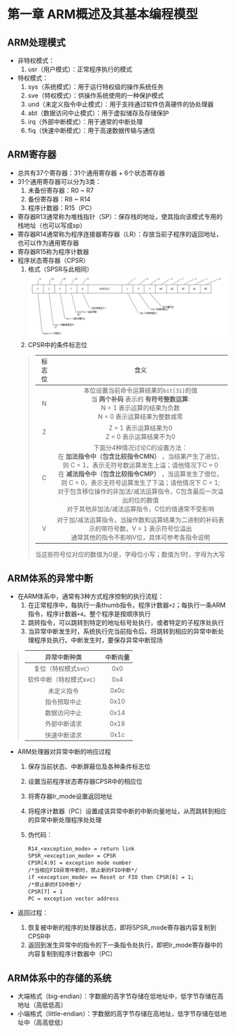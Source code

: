 # 第一章 ARM概述及其基本编程模型

## ARM处理模式

+ 非特权模式：
    1. usr（用户模式）：正常程序执行的模式
+ 特权模式：
    1. sys（系统模式）：用于运行特权级的操作系统任务
    2. sve（特权模式）：供操作系统使用的一种保护模式
    3. und（未定义指令中止模式）：用于支持通过软件仿真硬件的协处理器
    4. abt（数据访问中止模式）：用于虚拟储存及存储保护
    5. irq（外部中断模式）：用于通常的中断处理
    6. fiq（快速中断模式）：用于高速数据传输与通信

## ARM寄存器

+ 总共有37个寄存器：31个通用寄存器 + 6个状态寄存器
+ 31个通用寄存器可以分为3类：
    1. 未备份寄存器：R0 ~ R7
    2. 备份寄存器：R8 ~ R14
    3. 程序计数器：R15（PC）
+ 寄存器R13通常称为堆栈指针（SP）：保存栈的地址，使其指向该模式专用的栈地址（也可以写成sp）
+ 寄存器R14通常称为程序连接器寄存器（LR）：存放当前子程序的返回地址，也可以作为通用寄存器
+ 寄存器R15称为程序计数器
+ 程序状态寄存器（CPSR）
    1. 格式（SPSR与此相同）![avatar](../images/CPSR格式图.png)
    2. CPSR中的条件标志位
    >标志位|含义
    >|:--:|:--:|
    >N|本位设置当前命令运算结果的`bit[31]`的值</br>当 **两个补码** 表示的 **有符号整数运算**:</br>N = 1 表示运算的结果为负数</br>N = 0 表示运算结果为整数或零
    >Z|Z = 1 表示运算结果为0</br>Z = 0 表示运算结果不为0
    >C|下面分4种情况讨论C的设置方法：</br>在 **加法指令中（包含比较指令CMN）** ，当结果产生了进位，则 C = 1，表示无符号数运算发生上溢；请他情况下C = 0</br>在 **减法指令中（包含比较指令CMP）** ，当运算发生了借位，则 C = 0，表示无符号运算发生了下溢；请他情况下 C = 1;</br>对于包含移位操作的非加法/减法运算指令，C包含最后一次溢出的位的数值</br>对于其他非加法/减法运算指令，C位的值通常不受影响
    >V|对于加/减法运算指令，当操作数和运算结果为二进制的补码表示的带符号数，V = 1 表示符号位溢出</br>通常其他的指令不影响V位，具体可参考各指令说明
    >当这些符号位对应的数值为0是，字母位小写；数值为1时，字母为大写

## ARM体系的异常中断

+ 在ARM体系中，通常有3种方式程序控制的执行流程：
    1. 在正常程序中，每执行一条thumb指令，程序计数器`+2`；每执行一条ARM指令，程序计数器`+4`。整个程序是按顺序执行
    2. 跳转指令，可以跳转到特定的地址标号处执行，或者特定的子程序处执行
    3. 当异常中断发生时，系统执行完当前指令后，将跳转到相应的异常中断处理程序处执行。中断发生时，要保存异常中断现场

>异常中断种类|中断向量
>|:-------:|:----:|
>复位（特权模式svc）|0x0
>软件中断（特权模式svc）|0x4
>未定义指令|0x0c
>指令预取中止|0x10
>数据访问中止|0x14
>外部中断请求|0x18
>快速中断请求|0x1c

+ ARM处理器对异常中断的响应过程
    1. 保存当前状态、中断屏蔽位及各种条件标志位
    2. 设置当前程序状态寄存器CPSR中的相应位
    3. 将寄存器lr_mode设置返回地址
    4. 将程序计数器（PC）设置成该异常中断的中断向量地址，从而跳转到相应的异常中断处理程序处处理
    5. 伪代码：

        ```armasm
        R14_<exception_mode> = return link
        SPSR_<exception_mode> = CPSR
        CPSR[4:0] = exception mode number
        /*当相应FIO异常中断时，禁止新的FIO中断*/
        if <exception_mode> == Reset or FIO then CPSR[6] = 1;
        /*禁止新的FIO中断*/
        CPSR[7] = 1
        PC = exception vector address
        ```

+ 返回过程：
    1. 恢复被中断的程序的处理器状态，即将SPSR_mode寄存器内容复制到CPSR中
    2. 返回到发生异常中的指令的下一条指令处执行，即把lr_mode寄存器中的内容复制到程序计数器中（PC）

## ARM体系中的存储的系统

+ 大端格式（big-endian）：字数据的高字节存储在低地址中，低字节存储在高地址（高低低高）
+ 小端格式（little-endian）：字数据的高字节存储在高地址，低字节存储在低地址中（高高低低）

